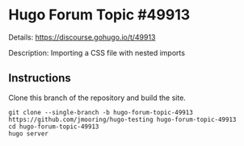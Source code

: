 # Hugo Forum Topic #49913

Details: <https://discourse.gohugo.io/t/49913>

Description: Importing a CSS file with nested imports

## Instructions

Clone this branch of the repository and build the site.

```text
git clone --single-branch -b hugo-forum-topic-49913 https://github.com/jmooring/hugo-testing hugo-forum-topic-49913
cd hugo-forum-topic-49913
hugo server
```
